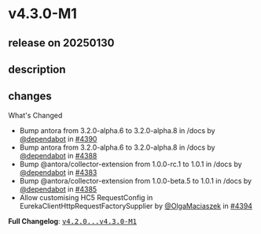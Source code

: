 # v4.3.0-M1

## release on 20250130
## description
## changes
What's Changed

* Bump antora from 3.2.0-alpha.6 to 3.2.0-alpha.8 in /docs by <a class="user-mention notranslate" data-hovercard-type="organization" data-hovercard-url="/orgs/dependabot/hovercard" data-octo-click="hovercard-link-click" data-octo-dimensions="link_type:self" href="https://github.com/dependabot">@dependabot</a> in <a class="issue-link js-issue-link" data-error-text="Failed to load title" data-id="2727785230" data-permission-text="Title is private" data-url="https://github.com/spring-cloud/spring-cloud-netflix/issues/4390" data-hovercard-type="pull_request" data-hovercard-url="/spring-cloud/spring-cloud-netflix/pull/4390/hovercard" href="https://github.com/spring-cloud/spring-cloud-netflix/pull/4390">#4390</a>
* Bump antora from 3.2.0-alpha.6 to 3.2.0-alpha.8 in /docs by <a class="user-mention notranslate" data-hovercard-type="organization" data-hovercard-url="/orgs/dependabot/hovercard" data-octo-click="hovercard-link-click" data-octo-dimensions="link_type:self" href="https://github.com/dependabot">@dependabot</a> in <a class="issue-link js-issue-link" data-error-text="Failed to load title" data-id="2727646415" data-permission-text="Title is private" data-url="https://github.com/spring-cloud/spring-cloud-netflix/issues/4388" data-hovercard-type="pull_request" data-hovercard-url="/spring-cloud/spring-cloud-netflix/pull/4388/hovercard" href="https://github.com/spring-cloud/spring-cloud-netflix/pull/4388">#4388</a>
* Bump @antora/collector-extension from 1.0.0-rc.1 to 1.0.1 in /docs by <a class="user-mention notranslate" data-hovercard-type="organization" data-hovercard-url="/orgs/dependabot/hovercard" data-octo-click="hovercard-link-click" data-octo-dimensions="link_type:self" href="https://github.com/dependabot">@dependabot</a> in <a class="issue-link js-issue-link" data-error-text="Failed to load title" data-id="2712827164" data-permission-text="Title is private" data-url="https://github.com/spring-cloud/spring-cloud-netflix/issues/4383" data-hovercard-type="pull_request" data-hovercard-url="/spring-cloud/spring-cloud-netflix/pull/4383/hovercard" href="https://github.com/spring-cloud/spring-cloud-netflix/pull/4383">#4383</a>
* Bump @antora/collector-extension from 1.0.0-beta.5 to 1.0.1 in /docs by <a class="user-mention notranslate" data-hovercard-type="organization" data-hovercard-url="/orgs/dependabot/hovercard" data-octo-click="hovercard-link-click" data-octo-dimensions="link_type:self" href="https://github.com/dependabot">@dependabot</a> in <a class="issue-link js-issue-link" data-error-text="Failed to load title" data-id="2712955748" data-permission-text="Title is private" data-url="https://github.com/spring-cloud/spring-cloud-netflix/issues/4385" data-hovercard-type="pull_request" data-hovercard-url="/spring-cloud/spring-cloud-netflix/pull/4385/hovercard" href="https://github.com/spring-cloud/spring-cloud-netflix/pull/4385">#4385</a>
* Allow customising HC5 RequestConfig in EurekaClientHttpRequestFactorySupplier by <a class="user-mention notranslate" data-hovercard-type="user" data-hovercard-url="/users/OlgaMaciaszek/hovercard" data-octo-click="hovercard-link-click" data-octo-dimensions="link_type:self" href="https://github.com/OlgaMaciaszek">@OlgaMaciaszek</a> in <a class="issue-link js-issue-link" data-error-text="Failed to load title" data-id="2777563147" data-permission-text="Title is private" data-url="https://github.com/spring-cloud/spring-cloud-netflix/issues/4394" data-hovercard-type="pull_request" data-hovercard-url="/spring-cloud/spring-cloud-netflix/pull/4394/hovercard" href="https://github.com/spring-cloud/spring-cloud-netflix/pull/4394">#4394</a>

<strong>Full Changelog</strong>: <a class="commit-link" href="https://github.com/spring-cloud/spring-cloud-netflix/compare/v4.2.0...v4.3.0-M1"><tt>v4.2.0...v4.3.0-M1</tt></a>

